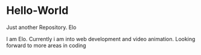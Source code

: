 # Hello-World
Just another Repository. Elo

I am Elo. Currently i am into web development and video animation.
Looking forward to more areas in coding 
